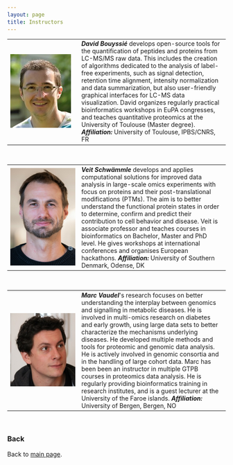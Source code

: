```yaml
---
layout: page
title: Instructors
---
```


<table>
  <tr>
    <td width="150">
      <img src="resources/instructors/david_bouyssie.jpg" alt="David Bouyssié">
    </td>
    <td>
      <b><i>David Bouyssi&eacute;</i></b> develops open-source tools for the quantification of peptides and proteins from LC-MS/MS raw data. This includes the creation of algorithms dedicated to the analysis of label-free experiments, such as signal detection, retention time alignment, intensity normalization and data summarization, but also user-friendly graphical interfaces for LC-MS data visualization. David organizes regularly practical bioinformatics workshops in EuPA congresses, and teaches quantitative proteomics at the University of Toulouse (Master degree).
        <b><i>Affiliation:</i></b> University of Toulouse, IPBS/CNRS, FR
      </td>
    </tr>
</table>
<br>

<table>
  <tr>
    <td width="150">
      <img src="resources/instructors/veit_schwammle.jpg" alt="Veit Schwämmle">
    </td>
    <td>
      <b><i>Veit Schw&auml;mmle</i></b> develops and applies computational solutions for improved data analysis in large-scale omics experiments with focus on proteins and their post-translational modifications (PTMs). The aim is to better understand the functional protein states in order to determine, confirm and predict their contribution to cell behavior and disease.
      Veit is associate professor and teaches courses in bioinformatics on Bachelor, Master and PhD level. He gives workshops at international conferences and organises European hackathons.
      <b><i>Affiliation:</i></b> University of Southern Denmark, Odense, DK
      <br>
    </td>
  </tr>
</table>
<br>

<table>
  <tr>
    <td width="150">
      <img src="resources/instructors/Marc_Vaudel.jpg" alt="Marc Vaudel">
    </td>
    <td>
      <b><i>Marc Vaudel</i></b>'s research focuses on better understanding the interplay between genomics and signalling in metabolic diseases. He is involved in multi-omics research on diabetes and early growth, using large data sets to better characterize the mechanisms underlying diseases. He developed multiple methods and tools for proteomic and genomic data analysis. He is actively involved in genomic consortia and in the handling of large cohort data.
      Marc has been been an instructor in multiple GTPB courses in proteomics data analysis. He is regularly providing bioinformatics training in research institutes, and is a guest lecturer at the University of the Faroe islands.
      <b><i>Affiliation:</i></b> University of Bergen, Bergen, NO
      <br>
    </td>
  </tr>
</table>


<br/>

### Back

Back to [main page](../index.md).
